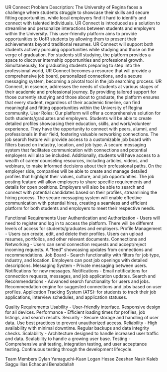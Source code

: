 UR Connect
Problem Description: The University of Regina faces a challenge where students struggle to showcase their skills and secure fitting opportunities, while local employers find it hard to identify and connect with talented individuals. UR Connect is introduced as a solution to streamline and personalize interactions between students and employers within the University. This user-friendly platform aims to provide opportunities to UofR students by allowing them to present their achievements beyond traditional resumes. UR Connect will support both students actively pursuing opportunities while studying and those on the verge of graduation. For students still studying, the platform provides a space to discover internship opportunities and professional growth. Simultaneously, for graduating students preparing to step into the professional world, UR Connect becomes a resource that will provide a comprehensive job board, personalized connections, and a secure messaging system, becoming a pivotal tool in the job searching process. UR Connect, in essence,  addresses the needs of students at various stages of their academic and professional journey. By providing tailored support for those currently studying and those about to graduate, the platform ensures that every student, regardless of their academic timeline, can find meaningful and fitting opportunities within the University of Regina community. 
User Roles: Our platform will offer a comprehensive solution for both students/graduates and employers. Students will be able to create detailed profiles showcasing their education, skills, and work/volunteer experience. They have the opportunity to connect with peers, alumni, and professionals in their field, fostering valuable networking connections. The job search feature will provide access to a customizable job board with filters based on industry, location, and job type. A secure messaging system that facilitates communication with connections and potential employers will also be included. Additionally, students will have access to a wealth of career counseling resources, including articles, videos, and webinars, to make informed decisions about their professional paths. On the employer side, companies will be able to create and manage detailed profiles that highlight their values, culture, and job opportunities. The job posting feature will allow employers to share specific requirements and details for open positions. Employers will also be able to search and connect with potential candidates based on their profiles, streamlining the hiring process. The secure messaging system will enable effective communication with potential hires, creating a seamless and efficient platform for both students and employers to meet their respective needs. 

Functional Requirements
User Authentication and Authorization - Users will need to register and log in to access the platform. There will be different levels of access for students/graduates and employers.
Profile Management - Users can create, edit, and delete their profiles. Users can upload resumes, portfolios, and other relevant documents.
Connections and Networking - Users can send connection requests and accept/reject incoming requests. A “feed” showcasing updates from connections and recommendations.
Job Board - Search functionality with filters for job type, industry, and location. Employers can post job openings with detailed descriptions.
Messaging System - Private messaging between users. Notifications for new messages.
Notifications - Email notifications for connection requests, messages, and job application updates.
Search and Recommendations - Advanced search functionality for users and jobs. Recommendation engine for suggested connections and jobs based on user profiles.
Application Tracking System (ATS):  for students to track their job applications, interview schedules, and application statuses.

Quality Requirements
Usability - User-friendly interface. Responsive design for all devices.
Performance - Efficient loading times for profiles, job listings, and search results.
Security - Secure storage and handling of user data. Use best practices to prevent unauthorized access.
Reliability - High availability with minimal downtime. Regular backups and data integrity checks.
Scalability - Architecture designed to handle increased user traffic and data. Scalability to handle a growing user base.
Testing - Comprehensive unit testing, integration testing, and user acceptance testing. Continuous testing through the development lifecycle.

Team Members
Dylan Yamaguchi-Kuan
Logan Hesse
Zeeshan Nasir
Kaleb Saggu
Ilias Echaouni Benabdallah
